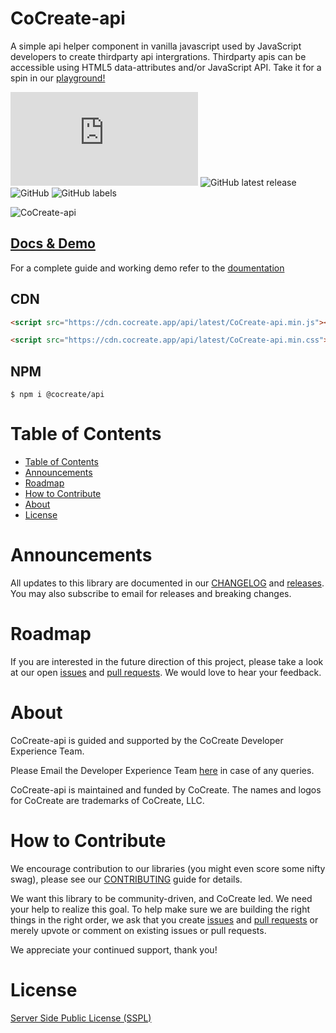 # CoCreate-api

A simple api helper component in vanilla javascript used by JavaScript developers to create thirdparty api intergrations. Thirdparty apis can be accessible using HTML5 data-attributes and/or JavaScript API. Take it for a spin in our [playground!](https://cocreate.app/docs/api)

![GitHub file size in bytes](https://img.shields.io/github/size/CoCreate-app/CoCreate-api/dist/CoCreate-api.min.js?label=minified%20size&style=for-the-badge)
![GitHub latest release](https://img.shields.io/github/v/release/CoCreate-app/CoCreate-api?style=for-the-badge)
![GitHub](https://img.shields.io/github/license/CoCreate-app/CoCreate-api?style=for-the-badge)
![GitHub labels](https://img.shields.io/github/labels/CoCreate-app/CoCreate-api/help%20wanted?style=for-the-badge)

![CoCreate-api](https://cdn.cocreate.app/docs/CoCreate-api.gif)

## [Docs & Demo](https://cocreate.app/docs/api)

For a complete guide and working demo refer to the [doumentation](https://cocreate.app/docs/api)

## CDN

```html
<script src="https://cdn.cocreate.app/api/latest/CoCreate-api.min.js"></script>
```

```html
<script src="https://cdn.cocreate.app/api/latest/CoCreate-api.min.css"></script>
```

## NPM

```shell
$ npm i @cocreate/api
```

# Table of Contents

- [Table of Contents](#table-of-contents)
- [Announcements](#announcements)
- [Roadmap](#roadmap)
- [How to Contribute](#how-to-contribute)
- [About](#about)
- [License](#license)

<a name="announcements"></a>

# Announcements

All updates to this library are documented in our [CHANGELOG](https://github.com/CoCreate-app/CoCreate-api/blob/master/CHANGELOG.md) and [releases](https://github.com/CoCreate-app/CoCreate-api/releases). You may also subscribe to email for releases and breaking changes.

<a name="roadmap"></a>

# Roadmap

If you are interested in the future direction of this project, please take a look at our open [issues](https://github.com/CoCreate-app/CoCreate-api/issues) and [pull requests](https://github.com/CoCreate-app/CoCreate-api/pulls). We would love to hear your feedback.

<a name="about"></a>

# About

CoCreate-api is guided and supported by the CoCreate Developer Experience Team.

Please Email the Developer Experience Team [here](mailto:develop@cocreate.app) in case of any queries.

CoCreate-api is maintained and funded by CoCreate. The names and logos for CoCreate are trademarks of CoCreate, LLC.

<a name="contribute"></a>

# How to Contribute

We encourage contribution to our libraries (you might even score some nifty swag), please see our [CONTRIBUTING](https://github.com/CoCreate-app/CoCreate-api/blob/master/CONTRIBUTING.md) guide for details.

We want this library to be community-driven, and CoCreate led. We need your help to realize this goal. To help make sure we are building the right things in the right order, we ask that you create [issues](https://github.com/CoCreate-app/CoCreate-api/issues) and [pull requests](https://github.com/CoCreate-app/CoCreate-api/pulls) or merely upvote or comment on existing issues or pull requests.

We appreciate your continued support, thank you!

# License

[Server Side Public License (SSPL)](https://github.com/CoCreate-app/CoCreate-api/blob/master/LICENSE)
